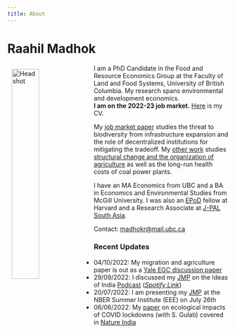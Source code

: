 ```yaml
---
title: About
---
```

# Raahil Madhok

<img src="/img/headshot3.jpeg" alt="Headshot" width="35%" style="float:left; margin:10px 10px 10px 10px;" />

I am a PhD Candidate in the Food and Resource Economics Group at the Faculty of Land and Food Systems, University of British Columbia. My research spans environmental and development economics.\
**I am on the 2022-23 job market.** [Here](/pdf/rmadhok_cv.pdf) is my CV.

My [job market paper](/pdf/rmadhok_jmp_2022.pdf) studies the threat to biodiversity from infrastructure expansion and the role of decentralized institutions for mitigating the tradeoff. My [other work](/research/) studies [structural change and the organization of agriculture](/pdf/2022_rural_urban_agriculture.pdf) as well as the long-run health costs of coal power plants.

I have an MA Economics from UBC and a BA in Economics and Environmental Studies from McGill University. I was also an [EPoD](https://epod.cid.harvard.edu/) fellow at Harvard and a Research Associate at [J-PAL South Asia](https://www.povertyactionlab.org/south-asia).

Contact: <a href="mailto:madhokr@mail.ubc.ca">madhokr@mail.ubc.ca</a>

### Recent Updates
* 04/10/2022: My migration and agriculture paper is out as a [Yale EGC discussion paper](/pdf/2022_rural_urban_agriculture.pdf) 
* 29/09/2022: I discussed my [JMP](/pdf/rmadhok_jmp_2022.pdf) on the Ideas of India [Podcast](https://www.discoursemagazine.com/politics/2022/09/29/ideas-of-india-the-development-biodiversity-tradeoff-in-india/) ([*Spotify Link*](https://open.spotify.com/episode/0nzEilFXhLVgJNZkb8rCKD))
* 20/07/2022: I am presenting my [JMP](/pdf/rmadhok_jmp_2022.pdf) at the NBER Summer Institute (EEE) on July 26th
* 06/06/2022: My [paper](https://www.sciencedirect.com/science/article/pii/S0006320722001501) on ecological impacts of COVID lockdowns (with S. Gulati) covered in [Nature India](https://www.nature.com/articles/d44151-022-00060-2)